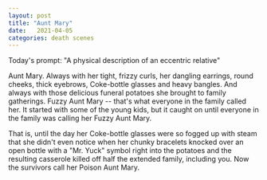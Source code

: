 ```yaml
---
layout: post
title: "Aunt Mary"
date:   2021-04-05
categories: death scenes
---
```

Today's prompt: "A physical description of an eccentric relative"

Aunt Mary. Always with her tight, frizzy curls, her dangling earrings, round cheeks, thick eyebrows, Coke-bottle glasses and heavy bangles. And always with those delicious funeral potatoes she brought to family gatherings. Fuzzy Aunt Mary -- that's what everyone in the family called her. It started with some of the young kids, but it caught on until everyone in the family was calling her Fuzzy Aunt Mary.

That is, until the day her Coke-bottle glasses were so fogged up with steam that she didn't even notice when her chunky bracelets knocked over an open bottle with a "Mr. Yuck" symbol right into the potatoes and the resulting casserole killed off half the extended family, including you. Now the survivors call her Poison Aunt Mary.
